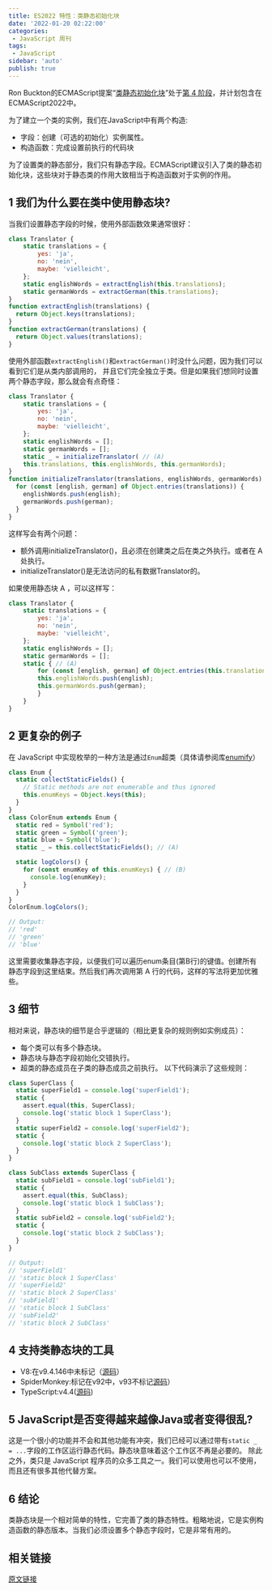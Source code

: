```yaml
---
title: ES2022 特性：类静态初始化块
date: '2022-01-20 02:22:00'
categories:
 - JavaScript 周刊
tags:
 - JavaScript
sidebar: 'auto'
publish: true
---
```


Ron Buckton的ECMAScript提案“[类静态初始化块](https://github.com/tc39/proposal-class-static-block)”处于[第 4 阶段](https://exploringjs.com/impatient-js/ch_history.html#tc39-process)，并计划包含在ECMAScript2022中。


为了建立一个类的实例，我们在JavaScript中有两个构造:
- 字段：创建（可选的初始化）实例属性。
- 构造函数：完成设置前执行的代码块

为了设置类的静态部分，我们只有静态字段。ECMAScript建议引入了类的静态初始化块，这些块对于静态类的作用大致相当于构造函数对于实例的作用。


## 1 我们为什么要在类中使用静态块?

当我们设置静态字段的时候，使用外部函数效果通常很好：

```js
class Translator {
    static translations = {
        yes: 'ja',
        no: 'nein',
        maybe: 'vielleicht',
    };
    static englishWords = extractEnglish(this.translations);
    static germanWords = extractGerman(this.translations);
}
function extractEnglish(translations) {
  return Object.keys(translations);
}
function extractGerman(translations) {
  return Object.values(translations);
}
```

使用外部函数`extractEnglish()`和`extractGerman()`时没什么问题，因为我们可以看到它们是从类内部调用的， 并且它们完全独立于类。但是如果我们想同时设置两个静态字段，那么就会有点奇怪：

```js
class Translator {
    static translations = {
        yes: 'ja',
        no: 'nein',
        maybe: 'vielleicht',
    };
    static englishWords = [];
    static germanWords = [];
    static _ = initializeTranslator( // (A)
    this.translations, this.englishWords, this.germanWords);
}
function initializeTranslator(translations, englishWords, germanWords) {
  for (const [english, german] of Object.entries(translations)) {
    englishWords.push(english);
    germanWords.push(german);
  }
}
```

这样写会有两个问题：
- 额外调用initializeTranslator()，且必须在创建类之后在类之外执行。或者在 A 处执行。
- initializeTranslator()是无法访问的私有数据Translator的。

如果使用静态块 A ，可以这样写：

```js
class Translator {
    static translations = {
        yes: 'ja',
        no: 'nein',
        maybe: 'vielleicht',
    };
    static englishWords = [];
    static germanWords = [];
    static { // (A)
        for (const [english, german] of Object.entries(this.translations)) {
        this.englishWords.push(english);
        this.germanWords.push(german);
        }
    }
}

```

## 2 更复杂的例子

在 JavaScript 中实现枚举的一种方法是通过`Enum`超类（具体请参阅库[enumify](https://github.com/rauschma/enumify)）

```js
class Enum {
  static collectStaticFields() {
    // Static methods are not enumerable and thus ignored
    this.enumKeys = Object.keys(this);
  }
}
class ColorEnum extends Enum {
  static red = Symbol('red');
  static green = Symbol('green');
  static blue = Symbol('blue');
  static _ = this.collectStaticFields(); // (A)

  static logColors() {
    for (const enumKey of this.enumKeys) { // (B)
      console.log(enumKey);
    }
  }
}
ColorEnum.logColors();

// Output:
// 'red'
// 'green'
// 'blue'
```

这里需要收集静态字段，以便我们可以遍历enum条目(第B行)的键值。创建所有静态字段到这里结束。然后我们再次调用第 A 行的代码，这样的写法将更加优雅些。

## 3 细节

相对来说，静态块的细节是合乎逻辑的（相比更复杂的规则例如实例成员）：
- 每个类可以有多个静态块。
- 静态块与静态字段初始化交错执行。
- 超类的静态成员在子类的静态成员之前执行。
以下代码演示了这些规则：

```js
class SuperClass {
  static superField1 = console.log('superField1');
  static {
    assert.equal(this, SuperClass);
    console.log('static block 1 SuperClass');
  }
  static superField2 = console.log('superField2');
  static {
    console.log('static block 2 SuperClass');
  }
}

class SubClass extends SuperClass {
  static subField1 = console.log('subField1');
  static {
    assert.equal(this, SubClass);
    console.log('static block 1 SubClass');
  }
  static subField2 = console.log('subField2');
  static {
    console.log('static block 2 SubClass');
  }
}

// Output:
// 'superField1'
// 'static block 1 SuperClass'
// 'superField2'
// 'static block 2 SuperClass'
// 'subField1'
// 'static block 1 SubClass'
// 'subField2'
// 'static block 2 SubClass'
```

## 4 支持类静态块的工具

- V8:在v9.4.146中未标记（[源码](https://github.com/tc39/proposal-class-static-block#stage-4-entrance-criteria)）
- SpiderMonkey:标记在v92中，v93不标记[源码](https://github.com/tc39/proposal-class-static-block#stage-4-entrance-criteria)）
- TypeScript:v4.4([源码](https://devblogs.microsoft.com/typescript/announcing-typescript-4-4-rc/))

## 5 JavaScript是否变得越来越像Java或者变得很乱?

这是一个很小的功能并不会和其他功能有冲突，我们已经可以通过带有`static _ = ...`字段的工作区运行静态代码。静态块意味着这个工作区不再是必要的。
除此之外，类只是 JavaScript 程序员的众多工具之一。我们可以使用也可以不使用，而且还有很多其他代替方案。

## 6 结论

类静态块是一个相对简单的特性，它完善了类的静态特性。粗略地说，它是实例构造函数的静态版本。当我们必须设置多个静态字段时，它是非常有用的。

## 相关链接 

[原文链接](https://2ality.com/2021/09/class-static-block.html)
